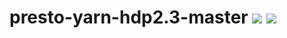 # presto-yarn-hdp2.3-master [![][layers-badge]][layers-link] [![][version-badge]][dockerhub-link]
           
[layers-badge]: https://images.microbadger.com/badges/image/teradatalabs/presto-yarn-hdp2.3-master.svg
[layers-link]: https://microbadger.com/images/teradatalabs/presto-yarn-hdp2.3-master
[version-badge]: https://images.microbadger.com/badges/version/teradatalabs/presto-yarn-hdp2.3-master.svg
[dockerhub-link]: https://hub.docker.com/r/teradatalabs/presto-yarn-hdp2.3-master
